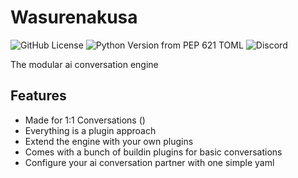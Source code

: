 # Wasurenakusa
![GitHub License](https://img.shields.io/github/license/wasurenakusa/engine) ![Python Version from PEP 621 TOML](https://img.shields.io/python/required-version-toml?tomlFilePath=https%3A%2F%2Fraw.githubusercontent.com%2Fwasurenakusa%2Fengine%2Fmain%2Fpyproject.toml)
 ![Discord](https://img.shields.io/discord/1249504436590477342?style=flat&logo=discord&label=Discord&link=https%3A%2F%2Fdiscord.gg%2F7wnWfSTPn3)



The modular ai conversation engine

## Features
- Made for 1:1 Conversations ()
- Everything is a plugin approach
- Extend the engine with your own plugins
- Comes with a bunch of buildin plugins for basic conversations
- Configure your ai conversation partner with one simple yaml
